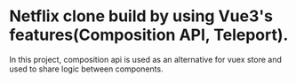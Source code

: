 # Netflix clone build by using Vue3's features(Composition API, Teleport).

In this project, composition api is used as an alternative for vuex store and used to share logic between components.

